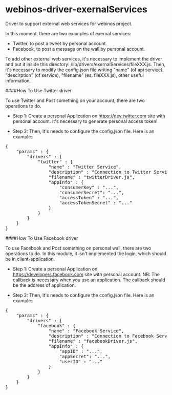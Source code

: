 webinos-driver-exernalServices
==============================

Driver to support external web services for webinos project.

In this moment, there are two examples of exernal services:
- Twitter, to post a tweet by personal account.
- Facebook, to post a message on the wall by personal account.

To add other external web services, it's necessary to implement the driver and put it inside this directory: /lib/drivers/exernalServices/fileXXX.js.
Then, it's necessary to modify the config.json file writing "name" (of api service), "descirption" (of service), "filename" (es. fileXXX.js), other useful information.

####How To Use Twitter driver

To use Twitter and Post something on your account, there are two operations to do.

- Step 1: 
Create a personal Application on https://dev.twitter.com site with personal account.
It's necessary to generate personal access token!

- Step 2:
Then, It's needs to configure the config.json file. Here is an example:
<pre>
{
	"params" : {
		"drivers" : {
			"twitter" : {
				"name" : "Twitter Service",
				"description" : "Connection to Twitter Service to post a tweet",
				"filename" : "twitterDriver.js",
				"appInfo" : {
					"consumerKey" : "...",
					"consumerSecret": "...",
					"accessToken" : "...",
					"accessTokenSecret" : "..."
				}
			}
		}
	}
}
</pre>


####How To Use Facebook driver

To use Facebook and Post something on personal wall, there are two operations to do.
In this module, it isn't implemented the login, which should be in client-application.

- Step 1:
Create a personal Application on https://developers.facebook.com site with personal account.
NB: The callback is necessary when you use an application. The callback should be the address of application.

- Step 2:
Then, It's needs to configure the config.json file. Here is an example:
<pre>
{
	"params" : {
		"drivers" : {
			"facebook" : {
				"name" : "Facebook Service",
				"description" : "Connection to Facebook Service to post a message on the wall",
				"filename" : "facebookDriver.js",
				"appInfo" : {
					"appID" : "...",
					"appSecret": "...",
					"userID" : "..."
				}
			}
		}
	}
}
</pre>